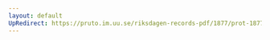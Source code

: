 ```yaml
---
layout: default
UpRedirect: https://pruto.im.uu.se/riksdagen-records-pdf/1877/prot-1877--ak--030/prot-1877--ak--030_039.pdf
---
```

